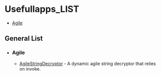 # Usefullapps_LIST

- [Agile](#agile)


## General List
- ### Agile
  - [AgileStringDecryptor](https://github.com/NotPrab/AgileStringDecryptor) - A dynamic agile string decryptor that relies on invoke.
